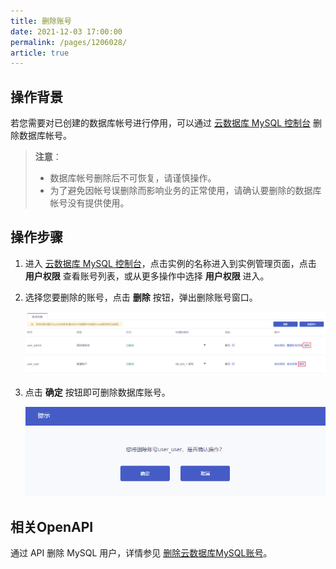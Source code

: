 ```yaml
---
title: 删除账号
date: 2021-12-03 17:00:00
permalink: /pages/1206028/
article: true
---
```



## 操作背景

若您需要对已创建的数据库帐号进行停用，可以通过 [云数据库 MySQL 控制台](https://console.capitalonline.net/dbinstances) 删除数据库帐号。

> **注意**：
>
> - 数据库帐号删除后不可恢复，请谨慎操作。
> - 为了避免因帐号误删除而影响业务的正常使用，请确认要删除的数据库帐号没有提供使用。

## 操作步骤

1. 进入 [云数据库 MySQL 控制台](https://console.capitalonline.net/dbinstances)，点击实例的名称进入到实例管理页面，点击 **用户权限** 查看账号列表，或从更多操作中选择 **用户权限** 进入。

2. 选择您要删除的账号，点击 **删除** 按钮，弹出删除账号窗口。

   ![deleteusr_console](./../../pic/deleteusr_console.png)

3. 点击 **确定** 按钮即可删除数据库账号。

   ![deleteusr_console](./../../pic/deleteusr_popup.png)

## 相关OpenAPI

通过 API 删除 MySQL 用户，详情参见 [删除云数据库MySQL账号](./../../08.API文档/03.账号相关接口/02.删除云数据库MySQL账号.md)。
